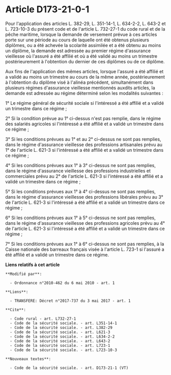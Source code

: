 # Article D173-21-0-1

Pour l'application des articles L. 382-29, L. 351-14-1, L. 634-2-2, L. 643-2 et L. 723-10-3 du présent code et de l'article
L. 732-27-1 du code rural et de la pêche maritime, lorsque la demande de versement prévue à ces articles porte sur une
période au cours de laquelle ont été obtenus plusieurs diplômes, ou a été achevée la scolarité assimilée et a été obtenu au
moins un diplôme, la demande est adressée au premier régime d'assurance vieillesse où l'assuré a été affilié et où a été
validé au moins un trimestre postérieurement à l'obtention du dernier de ces diplômes ou de ce diplôme. 

Aux fins de l'application des mêmes articles, lorsque l'assuré a été affilié et a validé au moins un trimestre au cours de la
même année, postérieurement à l'obtention du diplôme visé à l'alinéa précédent, simultanément dans plusieurs régimes
d'assurance vieillesse mentionnés auxdits articles, la demande est adressée au régime déterminé selon les modalités
suivantes : 

1° Le régime général de sécurité sociale si l'intéressé a été affilié et a validé un trimestre dans ce régime ; 

2° Si la condition prévue au 1° ci-dessus n'est pas remplie, dans le régime des salariés agricoles si l'intéressé a été
affilié et a validé un trimestre dans ce régime ; 

3° Si les conditions prévues au 1° et au 2° ci-dessus ne sont pas remplies, dans le régime d'assurance vieillesse des
professions artisanales prévu au 1° de l'article L. 621-3 si l'intéressé a été affilié et a validé un trimestre dans ce
régime ; 

4° Si les conditions prévues aux 1° à 3° ci-dessus ne sont pas remplies, dans le régime d'assurance vieillesse des
professions industrielles et commerciales prévu au 2° de l'article L. 621-3 si l'intéressé a été affilié et a validé un
trimestre dans ce régime ; 

5° Si les conditions prévues aux 1° à 4° ci-dessus ne sont pas remplies, dans le régime d'assurance vieillesse des
professions libérales prévu au 3° de l'article L. 621-3 si l'intéressé a été affilié et a validé un trimestre dans ce
régime ; 

6° Si les conditions prévues aux 1° à 5° ci-dessus ne sont pas remplies, dans le régime d'assurance vieillesse des
professions agricoles prévu au 4° de l'article L. 621-3 si l'intéressé a été affilié et a validé un trimestre dans ce
régime ; 

7° Si les conditions prévues aux 1° à 6° ci-dessus ne sont pas remplies, à la Caisse nationale des barreaux français visée à
l'article L. 723-1 si l'assuré a été affilié et a validé un trimestre dans ce régime.

**Liens relatifs à cet article**

	**Modifié par**:

	  - Ordonnance n°2010-462 du 6 mai 2010 - art. 1

	**Liens**:

	  - TRANSFERE: Décret n°2017-737 du 3 mai 2017 - art. 1

	**Cite**:

	  - Code rural - art. L732-27-1
	  - Code de la sécurité sociale. - art. L351-14-1
	  - Code de la sécurité sociale. - art. L382-29
	  - Code de la sécurité sociale. - art. L621-3
	  - Code de la sécurité sociale. - art. L634-2-2
	  - Code de la sécurité sociale. - art. L643-2
	  - Code de la sécurité sociale. - art. L723-1
	  - Code de la sécurité sociale. - art. L723-10-3

	**Nouveaux textes**:

	  - Code de la sécurité sociale. - art. D173-21-1 (VT)
